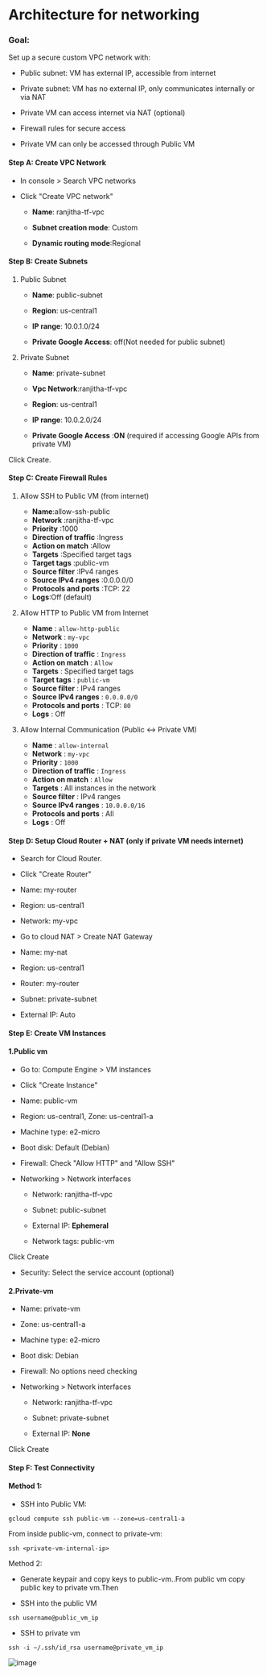 # Architecture for networking


### Goal:

Set up a secure custom VPC network with:

- Public subnet: VM has external IP, accessible from internet

- Private subnet: VM has no external IP, only communicates internally or via NAT

- Private VM can access internet via NAT (optional)

- Firewall rules for secure access

- Private VM can only be accessed through Public VM

#### Step A: Create VPC Network

- In console > Search VPC networks

- Click "Create VPC network"

    - **Name**: ranjitha-tf-vpc

    - **Subnet creation mode**: Custom

     - **Dynamic routing mode**:Regional 

#### Step B: Create Subnets

1. Public Subnet

   - **Name**: public-subnet

   - **Region**: us-central1

   - **IP range**: 10.0.1.0/24

   - **Private Google Access**: off(Not needed for public subnet)

2. Private Subnet

    -  **Name**: private-subnet

    -  **Vpc Network**:ranjitha-tf-vpc

     -  **Region**: us-central1

     -  **IP range**: 10.0.2.0/24

    - **Private Google Access** :**ON** (required if accessing Google APIs from private VM)

Click Create.

#### Step C: Create Firewall Rules

1. Allow SSH to Public VM (from internet)

    - **Name**:allow-ssh-public
    - **Network**	:ranjitha-tf-vpc
    - **Priority**	:1000
    -  **Direction of traffic**	:Ingress
    - **Action on match**	:Allow
    - **Targets**	:Specified target tags
    - **Target tags**	:public-vm
    - **Source filter**	:IPv4 ranges
    - **Source IPv4 ranges**	:0.0.0.0/0
    -  **Protocols and ports**	:TCP: 22
    - **Logs**:Off (default)

2. Allow HTTP to Public VM  from Internet

    - **Name**                 : `allow-http-public`   
    - **Network**              : `my-vpc`             
    - **Priority**             : `1000`               
    - **Direction of traffic** : `Ingress`            
    - **Action on match**      : `Allow`              
    - **Targets**              : Specified target tags
    - **Target tags**          : `public-vm`          
    - **Source filter**        : IPv4 ranges          
    - **Source IPv4 ranges**   : `0.0.0.0/0`          
    - **Protocols and ports**  : TCP: `80`            
    - **Logs**                 : Off                  


3. Allow Internal Communication (Public <-> Private VM)

    - **Name**                 : `allow-internal`             
    - **Network**              : `my-vpc`                     
    - **Priority**             : `1000`                       
    - **Direction of traffic** : `Ingress`                    
    - **Action on match**      : `Allow`                      
    - **Targets**              : All instances in the network 
    - **Source filter**        : IPv4 ranges                  
    - **Source IPv4 ranges**   : `10.0.0.0/16`                
    - **Protocols and ports**  : All                          
    - **Logs**                 : Off                          


#### Step D: Setup Cloud Router + NAT (only if private VM needs internet)

- Search for Cloud Router.

- Click "Create Router"

- Name: my-router

- Region: us-central1

-  Network: my-vpc

-  Go to cloud NAT > Create NAT Gateway

 -  Name: my-nat

 -  Region: us-central1

 -  Router: my-router

 -  Subnet: private-subnet

 -  External IP: Auto

####  Step E: Create VM Instances

#### 1.Public vm

- Go to: Compute Engine > VM instances

- Click "Create Instance"

- Name: public-vm

- Region: us-central1, Zone: us-central1-a

- Machine type: e2-micro

- Boot disk: Default (Debian)

- Firewall: Check "Allow HTTP" and "Allow SSH"

- Networking > Network interfaces

    - Network: ranjitha-tf-vpc
    
    - Subnet: public-subnet

    - External IP: **Ephemeral**

    - Network tags: public-vm

Click Create

- Security: Select the service account (optional)

#### 2.Private-vm

- Name: private-vm

- Zone: us-central1-a

- Machine type: e2-micro

- Boot disk: Debian

- Firewall: No options need checking

- Networking > Network interfaces

   - Network: ranjitha-tf-vpc

   - Subnet: private-subnet

   - External IP: **None**

Click Create

#### Step F: Test Connectivity

#### Method 1:
- SSH into Public VM:
```
gcloud compute ssh public-vm --zone=us-central1-a
```
From inside public-vm, connect to private-vm:
```
ssh <private-vm-internal-ip>
```
Method 2:

- Generate keypair and copy keys to public-vm..From public vm copy public key to private vm.Then

- SSH into the public VM
```
ssh username@public_vm_ip
```
- SSH to private vm
```
ssh -i ~/.ssh/id_rsa username@private_vm_ip
```
![image](https://github.com/user-attachments/assets/59fc2fc4-7c7f-486c-8dbd-70b424ccc897)
